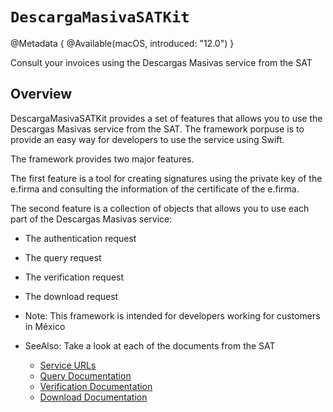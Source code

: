 # ``DescargaMasivaSATKit``

@Metadata {
    @Available(macOS, introduced: "12.0")
}

Consult your invoices using the Descargas Masivas service from the SAT

## Overview

DescargaMasivaSATKit provides a set of features that allows you to use the Descargas Masivas service from the SAT. The framework porpuse is to provide an easy way for developers to use the service using Swift.

The framework provides two major features.

The first feature is a tool for creating signatures using the private key of the e.firma and consulting the information of the certificate of the e.firma.

The second feature is a collection of objects that allows you to use each part of the Descargas Masivas service:

- The authentication request
- The query request
- The verification request
- The download request

- Note: This framework is intended for developers working for customers in México

- SeeAlso: Take a look at each of the documents from the SAT
    - [Service URLs](https://ampocdevbuk01a.s3.us-east-1.amazonaws.com/0_UR_Ls_WS_Descarga_Masiva_V1_5_VF_33e2cca681.pdf)
    - [Query Documentation](https://ampocdevbuk01a.s3.us-east-1.amazonaws.com/1_WS_Solicitud_Descarga_Masiva_V1_5_VF_89183c42e9.pdf)
    - [Verification Documentation](https://ampocdevbuk01a.s3.us-east-1.amazonaws.com/2_WS_Verificacion_de_Descarga_Masiva_V1_5_VF_5e53cc2bb5.pdf)
    - [Download Documentation](https://ampocdevbuk01a.s3.us-east-1.amazonaws.com/3_WS_Descarga_de_Solicitudes_Exitosas_V1_5_VF_74f66e46ec.pdf)


